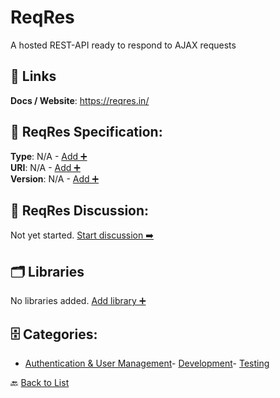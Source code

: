 # ReqRes

A hosted REST-API ready to respond to AJAX requests

##  🔗 Links
**Docs / Website**: https://reqres.in/

## 🧬 ReqRes Specification:
**Type**: N/A - [Add ➕](https://github.com/apis-list/apis-list/edit/main/apis.yaml#L16623)  
**URI**: N/A - [Add ➕](https://github.com/apis-list/apis-list/edit/main/apis.yaml#L16623)  
**Version**: N/A - [Add ➕](https://github.com/apis-list/apis-list/edit/main/apis.yaml#L16623)

## 💬 ReqRes Discussion:
Not yet started. [Start discussion ➡️](https://github.com/apis-list/apis-list/discussions/new)

## 🗂️ Libraries

No libraries added. [Add library ➕](https://github.com/apis-list/apis-list/edit/main/apis.yaml#L16623)    


## 🗄️ Categories:
- [Authentication & User Management](https://github.com/apis-list/apis-list#authentication--user-management-)- [Development](https://github.com/apis-list/apis-list#development-)- [Testing](https://github.com/apis-list/apis-list#testing-)

🔙  [Back to List](https://github.com/apis-list/apis-list)
